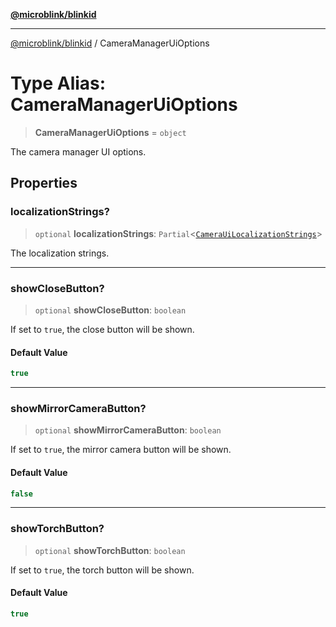 [**@microblink/blinkid**](../README.md)

***

[@microblink/blinkid](../README.md) / CameraManagerUiOptions

# Type Alias: CameraManagerUiOptions

> **CameraManagerUiOptions** = `object`

The camera manager UI options.

## Properties

### localizationStrings?

> `optional` **localizationStrings**: `Partial`\<[`CameraUiLocalizationStrings`](CameraUiLocalizationStrings.md)\>

The localization strings.

***

### showCloseButton?

> `optional` **showCloseButton**: `boolean`

If set to `true`, the close button will be shown.

#### Default Value

```ts
true
```

***

### showMirrorCameraButton?

> `optional` **showMirrorCameraButton**: `boolean`

If set to `true`, the mirror camera button will be shown.

#### Default Value

```ts
false
```

***

### showTorchButton?

> `optional` **showTorchButton**: `boolean`

If set to `true`, the torch button will be shown.

#### Default Value

```ts
true
```

